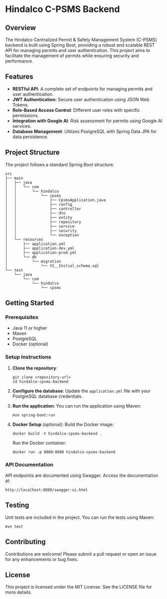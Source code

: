 # Hindalco C-PSMS Backend

## Overview

The Hindalco Centralized Permit & Safety Management System (C-PSMS) backend is built using Spring Boot, providing a robust and scalable REST API for managing permits and user authentication. This project aims to facilitate the management of permits while ensuring security and performance.

## Features

- **RESTful API**: A complete set of endpoints for managing permits and user authentication.
- **JWT Authentication**: Secure user authentication using JSON Web Tokens.
- **Role-Based Access Control**: Different user roles with specific permissions.
- **Integration with Google AI**: Risk assessment for permits using Google AI services.
- **Database Management**: Utilizes PostgreSQL with Spring Data JPA for data persistence.

## Project Structure

The project follows a standard Spring Boot structure:

```
src
├── main
│   ├── java
│   │   └── com
│   │       └── hindalco
│   │           └── cpsms
│   │               ├── CpsmsApplication.java
│   │               ├── config
│   │               ├── controller
│   │               ├── dto
│   │               ├── entity
│   │               ├── repository
│   │               ├── service
│   │               ├── security
│   │               └── exception
│   └── resources
│       ├── application.yml
│       ├── application-dev.yml
│       ├── application-prod.yml
│       └── db
│           └── migration
│               └── V1__Initial_schema.sql
└── test
    └── java
        └── com
            └── hindalco
                └── cpsms
```

## Getting Started

### Prerequisites

- Java 11 or higher
- Maven
- PostgreSQL
- Docker (optional)

### Setup Instructions

1. **Clone the repository**:
   ```
   git clone <repository-url>
   cd hindalco-cpsms-backend
   ```

2. **Configure the database**:
   Update the `application.yml` file with your PostgreSQL database credentials.

3. **Run the application**:
   You can run the application using Maven:
   ```
   mvn spring-boot:run
   ```

4. **Docker Setup** (optional):
   Build the Docker image:
   ```
   docker build -t hindalco-cpsms-backend .
   ```
   Run the Docker container:
   ```
   docker run -p 8080:8080 hindalco-cpsms-backend
   ```

### API Documentation

API endpoints are documented using Swagger. Access the documentation at:
```
http://localhost:8080/swagger-ui.html
```

## Testing

Unit tests are included in the project. You can run the tests using Maven:
```
mvn test
```

## Contributing

Contributions are welcome! Please submit a pull request or open an issue for any enhancements or bug fixes.

## License

This project is licensed under the MIT License. See the LICENSE file for more details.